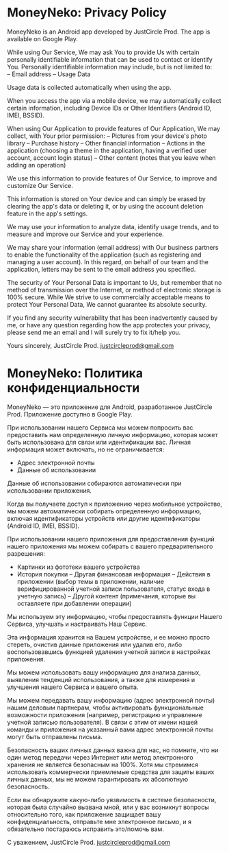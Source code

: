 # MoneyNeko: Privacy Policy

MoneyNeko is an Android app developed by JustCircle Prod. The app is available on Google Play.

While using Our Service, We may ask You to provide Us with certain personally identifiable information that can be used to contact or identify You. Personally identifiable information may include, but is not limited to:  
– Email address
– Usage Data

Usage data is collected automatically when using the app.

When you access the app via a mobile device, we may automatically collect certain information, including Device IDs or Other Identifiers (Android ID, IMEI, BSSID).


When using Our Application to provide features of Our Application, We may collect, with Your prior permission:
– Pictures from your device's photo library
– Purchase history
– Other financial information
– Actions in the application (choosing a theme in the application, having a verified user account, account login status)
– Other content (notes that you leave when adding an operation)

We use this information to provide features of Our Service, to improve and customize Our Service. 

This information is stored on Your device and can simply be erased by clearing the app's data or deleting it, or by using the account deletion feature in the app's settings.


We may use your information to analyze data, identify usage trends, and to measure and improve our Service and your experience.

We may share your information (email address) with Our business partners to enable the functionality of the application (such as registering and managing a user account).
In this regard, on behalf of our team and the application, letters may be sent to the email address you specified.


The security of Your Personal Data is important to Us, but remember that no method of transmission over the Internet, or method of electronic storage is 100% secure. While We strive to use commercially acceptable means to protect Your Personal Data, We cannot guarantee its absolute security.

If you find any security vulnerability that has been inadvertently caused by me, or have any question regarding how the app protectes your privacy, please send me an email and I will surely try to fix it/help you.

Yours sincerely, JustCircle Prod. justcircleprod@gmail.com


# MoneyNeko: Политика конфиденциальности

MoneyNeko — это приложение для Android, разработанное JustCircle Prod. Приложение доступно в Google Play.

При использовании нашего Сервиса мы можем попросить вас предоставить нам определенную личную информацию, которая может быть использована для связи или идентификации вас. Личная информация может включать, но не ограничивается:
- Адрес электронной почты
- Данные об использовании

Данные об использовании собираются автоматически при использовании приложения.

Когда вы получаете доступ к приложению через мобильное устройство, мы можем автоматически собирать определенную информацию, включая идентификаторы устройств или другие идентификаторы (Android ID, IMEI, BSSID).


При использовании нашего приложения для предоставления функций нашего приложения мы можем собирать с вашего предварительного разрешения:
- Картинки из фототеки вашего устройства
- История покупки
– Другая финансовая информация
– Действия в приложении (выбор темы в приложении, наличие верифицированной учетной записи пользователя, статус входа в учетную запись)
– Другой контент (примечания, которые вы оставляете при добавлении операции)

Мы используем эту информацию, чтобы предоставлять функции Нашего Сервиса, улучшать и настраивать Наш Сервис.

Эта информация хранится на Вашем устройстве, и ее можно просто стереть, очистив данные приложения или удалив его, либо воспользовавшись функцией удаления учетной записи в настройках приложения.


Мы можем использовать вашу информацию для анализа данных, выявления тенденций использования, а также для измерения и улучшения нашего Сервиса и вашего опыта.

Мы можем передавать вашу информацию (адрес электронной почты) нашим деловым партнерам, чтобы активировать функциональные возможности приложения (например, регистрацию и управление учетной записью пользователя).
В связи с этим от имени нашей команды и приложения на указанный вами адрес электронной почты могут быть отправлены письма.


Безопасность ваших личных данных важна для нас, но помните, что ни один метод передачи через Интернет или метод электронного хранения не является безопасным на 100%. Хотя мы стремимся использовать коммерчески приемлемые средства для защиты ваших личных данных, мы не можем гарантировать их абсолютную безопасность.

Если вы обнаружите какую-либо уязвимость в системе безопасности, которая была случайно вызвана мной, или у вас возникнут вопросы относительно того, как приложение защищает вашу конфиденциальность, отправьте мне электронное письмо, и я обязательно постараюсь исправить это/помочь вам.

С уважением, JustCircle Prod. justcircleprod@gmail.com
